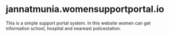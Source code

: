 # jannatmunia.womensupportportal.io

This is a simple support portal system. In this website women can get information school, hospital and neareast policestation.
